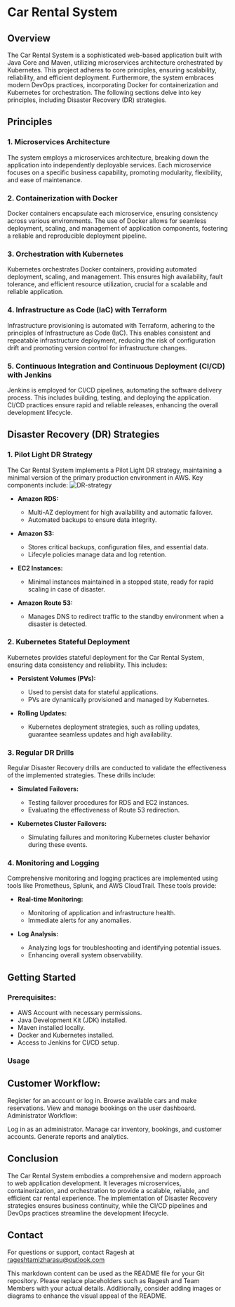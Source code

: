 # Car Rental System

## Overview

The Car Rental System is a sophisticated web-based application built with Java Core and Maven, utilizing microservices architecture orchestrated by Kubernetes. This project adheres to core principles, ensuring scalability, reliability, and efficient deployment. Furthermore, the system embraces modern DevOps practices, incorporating Docker for containerization and Kubernetes for orchestration. The following sections delve into key principles, including Disaster Recovery (DR) strategies.

## Principles

### 1. Microservices Architecture

The system employs a microservices architecture, breaking down the application into independently deployable services. Each microservice focuses on a specific business capability, promoting modularity, flexibility, and ease of maintenance.

### 2. Containerization with Docker

Docker containers encapsulate each microservice, ensuring consistency across various environments. The use of Docker allows for seamless deployment, scaling, and management of application components, fostering a reliable and reproducible deployment pipeline.

### 3. Orchestration with Kubernetes

Kubernetes orchestrates Docker containers, providing automated deployment, scaling, and management. This ensures high availability, fault tolerance, and efficient resource utilization, crucial for a scalable and reliable application.

### 4. Infrastructure as Code (IaC) with Terraform

Infrastructure provisioning is automated with Terraform, adhering to the principles of Infrastructure as Code (IaC). This enables consistent and repeatable infrastructure deployment, reducing the risk of configuration drift and promoting version control for infrastructure changes.

### 5. Continuous Integration and Continuous Deployment (CI/CD) with Jenkins

Jenkins is employed for CI/CD pipelines, automating the software delivery process. This includes building, testing, and deploying the application. CI/CD practices ensure rapid and reliable releases, enhancing the overall development lifecycle.

## Disaster Recovery (DR) Strategies

### 1. Pilot Light DR Strategy

The Car Rental System implements a Pilot Light DR strategy, maintaining a minimal version of the primary production environment in AWS. Key components include:
![DR-strategy](https://github.com/rageshtamizharasu/Car-Rental-Platform-Project/assets/39893176/57896c55-dd9f-4484-bc76-154184ca4c4f)

- **Amazon RDS:**
  - Multi-AZ deployment for high availability and automatic failover.
  - Automated backups to ensure data integrity.

- **Amazon S3:**
  - Stores critical backups, configuration files, and essential data.
  - Lifecyle policies manage data and log retention.

- **EC2 Instances:**
  - Minimal instances maintained in a stopped state, ready for rapid scaling in case of disaster.

- **Amazon Route 53:**
  - Manages DNS to redirect traffic to the standby environment when a disaster is detected.

### 2. Kubernetes Stateful Deployment

Kubernetes provides stateful deployment for the Car Rental System, ensuring data consistency and reliability. This includes:

- **Persistent Volumes (PVs):**
  - Used to persist data for stateful applications.
  - PVs are dynamically provisioned and managed by Kubernetes.

- **Rolling Updates:**
  - Kubernetes deployment strategies, such as rolling updates, guarantee seamless updates and high availability.

### 3. Regular DR Drills

Regular Disaster Recovery drills are conducted to validate the effectiveness of the implemented strategies. These drills include:

- **Simulated Failovers:**
  - Testing failover procedures for RDS and EC2 instances.
  - Evaluating the effectiveness of Route 53 redirection.

- **Kubernetes Cluster Failovers:**
  - Simulating failures and monitoring Kubernetes cluster behavior during these events.

### 4. Monitoring and Logging

Comprehensive monitoring and logging practices are implemented using tools like Prometheus, Splunk, and AWS CloudTrail. These tools provide:

- **Real-time Monitoring:**
  - Monitoring of application and infrastructure health.
  - Immediate alerts for any anomalies.

- **Log Analysis:**
  - Analyzing logs for troubleshooting and identifying potential issues.
  - Enhancing overall system observability.

## Getting Started

### Prerequisites:

- AWS Account with necessary permissions.
- Java Development Kit (JDK) installed.
- Maven installed locally.
- Docker and Kubernetes installed.
- Access to Jenkins for CI/CD setup.

### Usage
## Customer Workflow:

Register for an account or log in.
Browse available cars and make reservations.
View and manage bookings on the user dashboard.
Administrator Workflow:

Log in as an administrator.
Manage car inventory, bookings, and customer accounts.
Generate reports and analytics.

## Conclusion
The Car Rental System embodies a comprehensive and modern approach to web application development. It leverages microservices, containerization, and orchestration to provide a scalable, reliable, and efficient car rental experience. The implementation of Disaster Recovery strategies ensures business continuity, while the CI/CD pipelines and DevOps practices streamline the development lifecycle.

## Contact
For questions or support, contact Ragesh at rageshtamizharasu@outlook.com

This markdown content can be used as the README file for your Git repository. Please replace placeholders such as Ragesh and Team Members with your actual details. Additionally, consider adding images or diagrams to enhance the visual appeal of the README.




